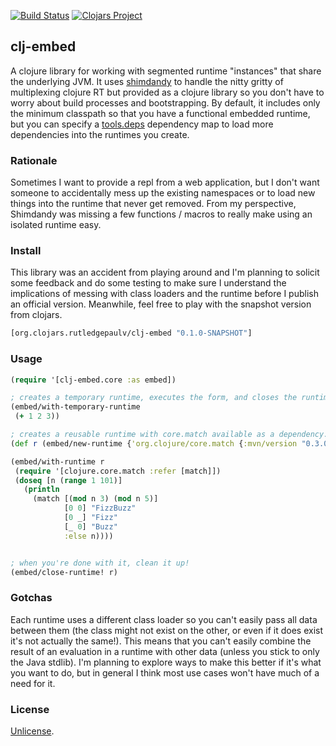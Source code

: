 [![Build Status](https://travis-ci.org/RutledgePaulV/clj-embed.svg?branch=develop)](https://travis-ci.org/RutledgePaulV/clj-embed)
[![Clojars Project](https://img.shields.io/clojars/v/org.clojars.rutledgepaulv/clj-embed.svg)](https://clojars.org/org.clojars.rutledgepaulv/clj-embed)

## clj-embed


A clojure library for working with segmented runtime 
"instances" that share the underlying JVM. It
uses [shimdandy](https://github.com/projectodd/shimdandy) to
handle the nitty gritty of multiplexing clojure RT but provided as 
a clojure library so you don't have to worry about build processes 
and bootstrapping. By default, it includes only the minimum classpath
so that you have a functional embedded runtime, but you can specify a 
[tools.deps](https://github.com/clojure/tools.deps.alpha) dependency map 
to load more dependencies into the runtimes you create.


### Rationale

Sometimes I want to provide a repl from a web application, but I
don't want someone to accidentally mess up the existing namespaces 
or to load new things into the runtime that never get removed. From my
perspective, Shimdandy was missing a few functions / macros to really 
make using an isolated runtime easy.


### Install

This library was an accident from playing around and I'm planning to solicit some
feedback and do some testing to make sure I understand the implications of messing 
with class loaders and the runtime before I publish an official version. Meanwhile, 
feel free to play with the snapshot version from clojars.

```clojure
[org.clojars.rutledgepaulv/clj-embed "0.1.0-SNAPSHOT"]
```

### Usage

```clojure
(require '[clj-embed.core :as embed])

; creates a temporary runtime, executes the form, and closes the runtime.
(embed/with-temporary-runtime
 (+ 1 2 3))

; creates a reusable runtime with core.match available as a dependency.
(def r (embed/new-runtime {'org.clojure/core.match {:mvn/version "0.3.0-alpha5"}}))

(embed/with-runtime r
 (require '[clojure.core.match :refer [match]])
 (doseq [n (range 1 101)]
   (println
     (match [(mod n 3) (mod n 5)]
            [0 0] "FizzBuzz"
            [0 _] "Fizz"
            [_ 0] "Buzz"
            :else n))))


; when you're done with it, clean it up!            
(embed/close-runtime! r)

```


### Gotchas

Each runtime uses a different class loader so you can't easily pass
all data between them (the class might not exist on the other, or even if
it does exist it's not actually the same!). This means that you can't easily combine
the result of an evaluation in a runtime with other data (unless you stick to only the 
Java stdlib). I'm planning to explore ways to make this better if it's what you want to 
do, but in general I think most use cases won't have much of a need for it.


### License

[Unlicense](http://unlicense.org/).